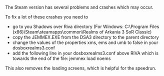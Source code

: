 The Steam version has several problems and crashes which may occur.

To fix a lot of these crashes you need to
- go to you Shadows over Riva directory (For Windows: C:\Program Files (x86)\Steam\steamapps\common\Realms of Arkania 3 SoR Classic)
- copy the JEMMEX.EXE from the DSA3 directory to the parent directory
- change the values of the properties xms, ems and umb to false in your dosboxrealms3.conf
- add the following line in your dosboxrealms3.conf above RIVA which is towards the end of the file:
jemmex load noems

This also removes the loading screens, which is helpful for the speedrun.
